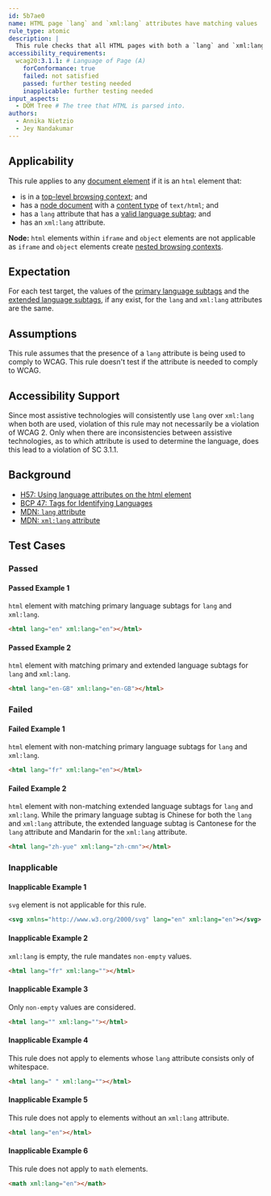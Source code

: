 ```yaml
---
id: 5b7ae0
name: HTML page `lang` and `xml:lang` attributes have matching values
rule_type: atomic
description: |
  This rule checks that all HTML pages with both a `lang` and `xml:lang` attributes on the root element, have the same primary language subtag.
accessibility_requirements:
  wcag20:3.1.1: # Language of Page (A)
    forConformance: true
    failed: not satisfied
    passed: further testing needed
    inapplicable: further testing needed
input_aspects:
  - DOM Tree # The tree that HTML is parsed into.
authors:
  - Annika Nietzio
  - Jey Nandakumar
---
```


## Applicability

This rule applies to any [document element](https://dom.spec.whatwg.org/#document-element) if it is an `html` element that:

- is in a [top-level browsing context](https://html.spec.whatwg.org/#top-level-browsing-context); and
- has a [node document](https://dom.spec.whatwg.org/#concept-node-document) with a [content type](https://dom.spec.whatwg.org/#concept-document-content-type) of `text/html`; and
- has a `lang` attribute that has a [valid language subtag](#valid-language-subtag); and
- has an `xml:lang` attribute.

**Node:** `html` elements within `iframe` and `object` elements are not applicable as `iframe` and `object` elements create [nested browsing contexts](https://html.spec.whatwg.org/#nested-browsing-context).

## Expectation

For each test target, the values of the [primary language subtags](https://tools.ietf.org/html/bcp47#section-2.2.1) and the [extended language subtags](https://tools.ietf.org/html/bcp47#section-2.2.2), if any exist, for the `lang` and `xml:lang` attributes are the same.

## Assumptions

This rule assumes that the presence of a `lang` attribute is being used to comply to WCAG. This rule doesn't test if the attribute is needed to comply to WCAG.

## Accessibility Support

Since most assistive technologies will consistently use `lang` over `xml:lang` when both are used, violation of this rule may not necessarily be a violation of WCAG 2. Only when there are inconsistencies between assistive technologies, as to which attribute is used to determine the language, does this lead to a violation of SC 3.1.1.

## Background

- [H57: Using language attributes on the html element](https://www.w3.org/WAI/WCAG21/Techniques/html/H57)
- [BCP 47: Tags for Identifying Languages](https://www.ietf.org/rfc/bcp/bcp47.txt)
- [MDN: `lang` attribute](https://developer.mozilla.org/en-US/docs/Web/HTML/Global_attributes/lang)
- [MDN: `xml:lang` attribute](https://developer.mozilla.org/en-US/docs/Web/SVG/Attribute/xml:lang)

## Test Cases

### Passed

#### Passed Example 1

`html` element with matching primary language subtags for `lang` and `xml:lang`.

```html
<html lang="en" xml:lang="en"></html>
```

#### Passed Example 2

`html` element with matching primary and extended language subtags for `lang` and `xml:lang`.

```html
<html lang="en-GB" xml:lang="en-GB"></html>
```

### Failed

#### Failed Example 1

`html` element with non-matching primary language subtags for `lang` and `xml:lang`.

```html
<html lang="fr" xml:lang="en"></html>
```

#### Failed Example 2

`html` element with non-matching extended language subtags for `lang` and `xml:lang`. While the primary language subtag is Chinese for both the `lang` and `xml:lang` attribute, the extended language subtag is Cantonese for the `lang` attribute and Mandarin for the `xml:lang` attribute.

```html
<html lang="zh-yue" xml:lang="zh-cmn"></html>
```

### Inapplicable

#### Inapplicable Example 1

`svg` element is not applicable for this rule.

```svg
<svg xmlns="http://www.w3.org/2000/svg" lang="en" xml:lang="en"></svg>
```

#### Inapplicable Example 2

`xml:lang` is empty, the rule mandates `non-empty` values.

```html
<html lang="fr" xml:lang=""></html>
```

#### Inapplicable Example 3

Only `non-empty` values are considered.

```html
<html lang="" xml:lang=""></html>
```

#### Inapplicable Example 4

This rule does not apply to elements whose `lang` attribute consists only of whitespace.

```html
<html lang=" " xml:lang=""></html>
```

#### Inapplicable Example 5

This rule does not apply to elements without an `xml:lang` attribute.

```html
<html lang="en"></html>
```

#### Inapplicable Example 6

This rule does not apply to `math` elements.

```html
<math xml:lang="en"></math>
```
